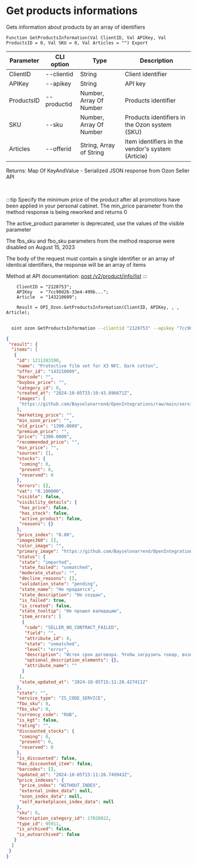 ﻿---
sidebar_position: 3
---

# Get products informations
 Gets information about products by an array of identifiers



`Function GetProductsInformation(Val ClientID, Val APIKey, Val ProductsID = 0, Val SKU = 0, Val Articles = "") Export`

  | Parameter | CLI option | Type | Description |
  |-|-|-|-|
  | ClientID | --clientid | String | Client identifier |
  | APIKey | --apikey | String | API key |
  | ProductsID | --productid | Number, Array Of Number | Products identifier |
  | SKU | --sku | Number, Array Of Number | Products identifiers in the Ozon system (SKU) |
  | Articles | --offerid | String, Array of String | Item identifiers in the vendor's system (Article) |

  
  Returns:  Map Of KeyAndValue - Serialized JSON response from Ozon Seller API

<br/>

:::tip
Specify the minimum price of the product after all promotions have been applied in your personal cabinet. The min_price parameter from the method response is being reworked and returns 0

 The active_product parameter is deprecated, use the values of the visible parameter

 The fbs_sku and fbo_sku parameters from the method response were disabled on August 15, 2023

 The body of the request must contain a single identifier or an array of identical identifiers, the response will be an array of items

 Method at API documentation: [post /v2/product/info/list](https://docs.ozon.ru/api/seller/#operation/ProductAPI_GetProductInfoListV2)
:::
<br/>


```bsl title="Code example"
    ClientID = "2128753";
    APIKey   = "7cc90d26-33e4-499b...";
    Article  = "143210609";

    Result = OPI_Ozon.GetProductsInformation(ClientID, APIKey, , , Article);
```



```sh title="CLI command example"
    
  oint ozon GetProductsInformation --clientid "2128753" --apikey "7cc90d26-33e4-499b..." --productid %productid% --sku %sku% --offerid %offerid%

```

```json title="Result"
{
 "result": {
  "items": [
   {
    "id": 1211283190,
    "name": "Protective film set for X3 NFC. Dark cotton",
    "offer_id": "143210609",
    "barcode": "",
    "buybox_price": "",
    "category_id": 0,
    "created_at": "2024-10-05T15:10:43.896671Z",
    "images": [
     "https://github.com/Bayselonarrend/OpenIntegrations/raw/main/service/test_data/picture2.jpg"
    ],
    "marketing_price": "",
    "min_ozon_price": "",
    "old_price": "1300.0000",
    "premium_price": "",
    "price": "1300.0000",
    "recommended_price": "",
    "min_price": "",
    "sources": [],
    "stocks": {
     "coming": 0,
     "present": 0,
     "reserved": 0
    },
    "errors": [],
    "vat": "0.100000",
    "visible": false,
    "visibility_details": {
     "has_price": false,
     "has_stock": false,
     "active_product": false,
     "reasons": {}
    },
    "price_index": "0.00",
    "images360": [],
    "color_image": "",
    "primary_image": "https://github.com/Bayselonarrend/OpenIntegrations/raw/main/service/test_data/picture.jpg",
    "status": {
     "state": "imported",
     "state_failed": "unmatched",
     "moderate_status": "",
     "decline_reasons": [],
     "validation_state": "pending",
     "state_name": "Не продается",
     "state_description": "Не создан",
     "is_failed": true,
     "is_created": false,
     "state_tooltip": "Не прошел валидацию",
     "item_errors": [
      {
       "code": "SELLER_NO_CONTRACT_FAILED",
       "field": "",
       "attribute_id": 0,
       "state": "unmatched",
       "level": "error",
       "description": "Истек срок договора. Чтобы загрузить товар, возобновите договор в личном кабинете.",
       "optional_description_elements": {},
       "attribute_name": ""
      }
     ],
     "state_updated_at": "2024-10-05T15:11:28.427411Z"
    },
    "state": "",
    "service_type": "IS_CODE_SERVICE",
    "fbo_sku": 0,
    "fbs_sku": 0,
    "currency_code": "RUB",
    "is_kgt": false,
    "rating": "",
    "discounted_stocks": {
     "coming": 0,
     "present": 0,
     "reserved": 0
    },
    "is_discounted": false,
    "has_discounted_item": false,
    "barcodes": [],
    "updated_at": "2024-10-05T15:11:26.749943Z",
    "price_indexes": {
     "price_index": "WITHOUT_INDEX",
     "external_index_data": null,
     "ozon_index_data": null,
     "self_marketplaces_index_data": null
    },
    "sku": 0,
    "description_category_id": 17028922,
    "type_id": 95911,
    "is_archived": false,
    "is_autoarchived": false
   }
  ]
 }
}
```
